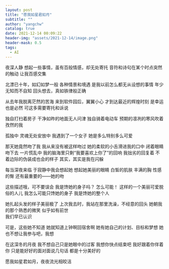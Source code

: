 ```yaml
---
layout: post
title: "愿我如星君如月"
subtitle: ""
author: "yangchw"
catalog: true
date: 2021-12-14 00:09:22
header-img: "assets/2021-12-14/image.png"
header-mask: 0.5
tags:
  - AI
---
```


夜深人静
想起一些事情，虽有百般情感，却无处寄托
音符和诗句在某个时点突然的触动
让我百感交集

北漂已十年，如幻如梦一般
各种情景和境遇
是我以前怎么都无从设想的事情
年少无知而不自知
回头想去，真如铁律般正确

从去年我脱离茫然的苦海
来到软件园后，翼翼小心
才到达最近的辉煌时刻
是幸运也是必然
可这多需要寄托和诉说

独自打扫着房子
干净如昨的地面无人问津
独自骑着电动车
预期的凛冽的寒风吹着孜然的我

孤独中
灵魂无处安放中
我遇到了一个女子
她是多么特别多么可爱

那天她竟然吻了我
我从来没有被这样吻过
她的柔软的小舌滑进我的口中
闭着眼睛
吻下去
一片慌乱中
我的脑海里只剩“我要喜欢上你了”的回响
我拙劣的回复着
不着边际的伪装成也会的样子
其实，其实是我在闪躲

每当深夜来临
于寂静中我会想起她
想起她美丽的眼睛
白皙的肌肤
丰满的胸
性感的臀
还有最重要的——她的吻

这些描述哦，可不要误会
我是馋她的身子吗？
怎么可能！
这样的一个美丽可爱脱俗的人儿
我怎么可能只馋她的身子
我是馋她的整个人

她扎起头发的样子美丽极了
上次我去时，我站在那里洗澡，不经意的回头
她朝我的那个熟悉的微笑
似乎如有前世  
我们早已认识

可是，这些她不知道
她就知道上钟啊回宿舍啊
她有她自己的计划、目标和梦想
她也不想让我参与吧，我想

在这深冬的月夜
我不想自己只是她眼中的过客
我想你快点结束吧
我好跟着你伴着你
只是能好好的面对面说几句话
都是十分美好的

愿我如星君如月，夜夜流光相皎洁
